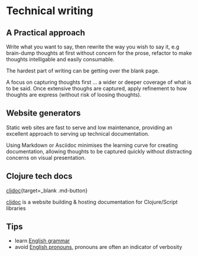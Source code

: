 # Technical writing

## A Practical approach

Write what you want to say, then rewrite the way you wish to say it, e.g brain-dump thoughts at first without concern for the prose, refactor to make thoughts intelligable and easily consumable.

The hardest part of writing can be getting over the blank page.

A focus on capturing thoughts first ... a wider or deeper coverage of what is to be said.  Once extensive thoughs are captured, apply refinement to how thoughts are express (without risk of loosing thoughts).

## Website generators

Static web sites are fast to serve and low maintenance, providing an excellent approach to serving up technical documentation.

Using Markdown or Asciidoc minimises the learning curve for creating documentation, allowing thoughts to be captured quickly without distracting concerns on visual presentation.

## Clojure tech docs

[cljdoc](https://cljdoc.org/){target=_blank .md-button}

[cljdoc](https://cljdoc.org/) is a website building & hosting documentation for Clojure/Script libraries

## Tips

- learn [English grammar](https://en.wikipedia.org/wiki/English_grammar)
- avoid [English pronouns](https://en.wikipedia.org/wiki/English_pronouns), pronouns are often an indicator of verbosity

